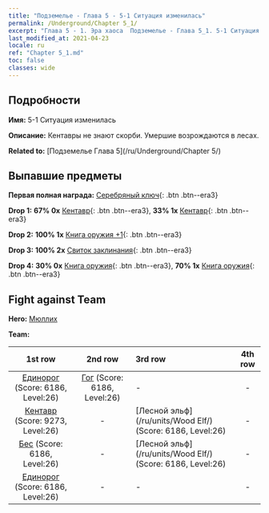 ```yaml
---
title: "Подземелье - Глава 5 - 5-1 Ситуация изменилась"
permalink: /Underground/Chapter 5_1/
excerpt: "Глава 5 - 1. Эра хаоса  Подземелье - Глава 5_1. 5-1 Ситуация изменилась"
last_modified_at: 2021-04-23
locale: ru
ref: "Chapter 5_1.md"
toc: false
classes: wide
---
```


## Подробности

 **Имя:** 5-1 Ситуация изменилась

 **Описание:** Кентавры не знают скорби. Умершие возрождаются в лесах.

 **Related to:** [Подземелье Глава 5](/ru/Underground/Chapter 5/)

## Выпавшие предметы

 **Первая полная награда:** [Серебряный ключ](/ItemsRU/con_693/){: .btn .btn--era3}

 **Drop 1:** **67% 0x** [Кентавр](/ItemsRU/unt_199/){: .btn .btn--era3}, **33% 1x** [Кентавр](/ItemsRU/unt_199/){: .btn .btn--era3}

 **Drop 2:** **100% 1x** [Книга оружия +1](/ItemsRU/mat_25/){: .btn .btn--era3}

 **Drop 3:** **100% 2x** [Свиток заклинания](/ItemsRU/con_694/){: .btn .btn--era3}

 **Drop 4:** **30% 0x** [Книга оружия](/ItemsRU/mat_18/){: .btn .btn--era3}, **70% 1x** [Книга оружия](/ItemsRU/mat_18/){: .btn .btn--era3}


## Fight against Team
 **Hero:** [Мюллих](/ru/heroes/Mullich/)

 **Team:**


  | 1st row | 2nd row | 3rd row | 4th row |
  |:----:|:----:|:----|:----:|
  | [Единорог](/ru/units/Unicorn/) (Score: 6186, Level:26)  | [Гог](/ru/units/Gog/) (Score: 6186, Level:26)  | - | - |
  | [Кентавр](/ru/units/Centaur/) (Score: 9273, Level:26)  | - | [Лесной эльф](/ru/units/Wood Elf/) (Score: 6186, Level:26)  | - |
  | [Бес](/ru/units/Imp/) (Score: 6186, Level:26)  | - | [Лесной эльф](/ru/units/Wood Elf/) (Score: 6186, Level:26)  | - |
  | [Единорог](/ru/units/Unicorn/) (Score: 6186, Level:26)  | - | - | - |


